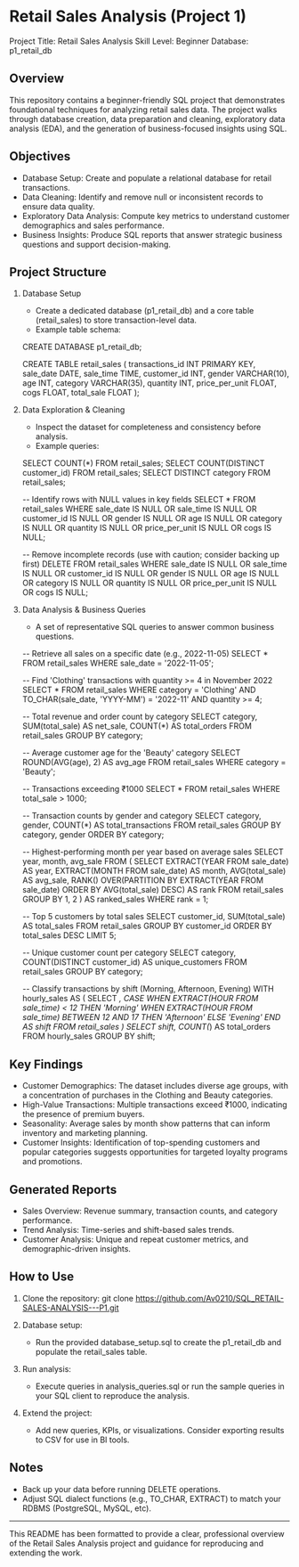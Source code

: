 # Retail Sales Analysis (Project 1)

Project Title: Retail Sales Analysis
Skill Level: Beginner
Database: p1_retail_db

Overview
--------
This repository contains a beginner-friendly SQL project that demonstrates foundational techniques for analyzing retail sales data. The project walks through database creation, data preparation and cleaning, exploratory data analysis (EDA), and the generation of business-focused insights using SQL.

Objectives
----------
- Database Setup: Create and populate a relational database for retail transactions.
- Data Cleaning: Identify and remove null or inconsistent records to ensure data quality.
- Exploratory Data Analysis: Compute key metrics to understand customer demographics and sales performance.
- Business Insights: Produce SQL reports that answer strategic business questions and support decision-making.

Project Structure
-----------------
1. Database Setup
   - Create a dedicated database (p1_retail_db) and a core table (retail_sales) to store transaction-level data.
   - Example table schema:

   CREATE DATABASE p1_retail_db;

   CREATE TABLE retail_sales
   (
       transactions_id INT PRIMARY KEY,
       sale_date DATE,
       sale_time TIME,
       customer_id INT,
       gender VARCHAR(10),
       age INT,
       category VARCHAR(35),
       quantity INT,
       price_per_unit FLOAT,
       cogs FLOAT,
       total_sale FLOAT
   );

2. Data Exploration & Cleaning
   - Inspect the dataset for completeness and consistency before analysis.
   - Example queries:

   SELECT COUNT(*) FROM retail_sales;
   SELECT COUNT(DISTINCT customer_id) FROM retail_sales;
   SELECT DISTINCT category FROM retail_sales;

   -- Identify rows with NULL values in key fields
   SELECT * FROM retail_sales
   WHERE sale_date IS NULL OR sale_time IS NULL OR customer_id IS NULL OR 
         gender IS NULL OR age IS NULL OR category IS NULL OR 
         quantity IS NULL OR price_per_unit IS NULL OR cogs IS NULL;

   -- Remove incomplete records (use with caution; consider backing up first)
   DELETE FROM retail_sales
   WHERE sale_date IS NULL OR sale_time IS NULL OR customer_id IS NULL OR 
         gender IS NULL OR age IS NULL OR category IS NULL OR 
         quantity IS NULL OR price_per_unit IS NULL OR cogs IS NULL;

3. Data Analysis & Business Queries
   - A set of representative SQL queries to answer common business questions.

   -- Retrieve all sales on a specific date (e.g., 2022-11-05)
   SELECT * FROM retail_sales
   WHERE sale_date = '2022-11-05';

   -- Find 'Clothing' transactions with quantity >= 4 in November 2022
   SELECT *
   FROM retail_sales
   WHERE category = 'Clothing'
     AND TO_CHAR(sale_date, 'YYYY-MM') = '2022-11'
     AND quantity >= 4;

   -- Total revenue and order count by category
   SELECT category,
          SUM(total_sale) AS net_sale,
          COUNT(*) AS total_orders
   FROM retail_sales
   GROUP BY category;

   -- Average customer age for the 'Beauty' category
   SELECT ROUND(AVG(age), 2) AS avg_age
   FROM retail_sales
   WHERE category = 'Beauty';

   -- Transactions exceeding ₹1000
   SELECT * FROM retail_sales
   WHERE total_sale > 1000;

   -- Transaction counts by gender and category
   SELECT category,
          gender,
          COUNT(*) AS total_transactions
   FROM retail_sales
   GROUP BY category, gender
   ORDER BY category;

   -- Highest-performing month per year based on average sales
   SELECT year, month, avg_sale
   FROM (
       SELECT EXTRACT(YEAR FROM sale_date) AS year,
              EXTRACT(MONTH FROM sale_date) AS month,
              AVG(total_sale) AS avg_sale,
              RANK() OVER(PARTITION BY EXTRACT(YEAR FROM sale_date)
                          ORDER BY AVG(total_sale) DESC) AS rank
       FROM retail_sales
       GROUP BY 1, 2
   ) AS ranked_sales
   WHERE rank = 1;

   -- Top 5 customers by total sales
   SELECT customer_id,
          SUM(total_sale) AS total_sales
   FROM retail_sales
   GROUP BY customer_id
   ORDER BY total_sales DESC
   LIMIT 5;

   -- Unique customer count per category
   SELECT category,
          COUNT(DISTINCT customer_id) AS unique_customers
   FROM retail_sales
   GROUP BY category;

   -- Classify transactions by shift (Morning, Afternoon, Evening)
   WITH hourly_sales AS (
       SELECT *,
              CASE
                  WHEN EXTRACT(HOUR FROM sale_time) < 12 THEN 'Morning'
                  WHEN EXTRACT(HOUR FROM sale_time) BETWEEN 12 AND 17 THEN 'Afternoon'
                  ELSE 'Evening'
              END AS shift
       FROM retail_sales
   )
   SELECT shift,
          COUNT(*) AS total_orders
   FROM hourly_sales
   GROUP BY shift;

Key Findings
------------
- Customer Demographics: The dataset includes diverse age groups, with a concentration of purchases in the Clothing and Beauty categories.
- High-Value Transactions: Multiple transactions exceed ₹1000, indicating the presence of premium buyers.
- Seasonality: Average sales by month show patterns that can inform inventory and marketing planning.
- Customer Insights: Identification of top-spending customers and popular categories suggests opportunities for targeted loyalty programs and promotions.

Generated Reports
-----------------
- Sales Overview: Revenue summary, transaction counts, and category performance.
- Trend Analysis: Time-series and shift-based sales trends.
- Customer Analysis: Unique and repeat customer metrics, and demographic-driven insights.

How to Use
----------
1. Clone the repository:
   git clone https://github.com/Av0210/SQL_RETAIL-SALES-ANALYSIS---P1.git

2. Database setup:
   - Run the provided database_setup.sql to create the p1_retail_db and populate the retail_sales table.

3. Run analysis:
   - Execute queries in analysis_queries.sql or run the sample queries in your SQL client to reproduce the analysis.

4. Extend the project:
   - Add new queries, KPIs, or visualizations. Consider exporting results to CSV for use in BI tools.

Notes
-----
- Back up your data before running DELETE operations.
- Adjust SQL dialect functions (e.g., TO_CHAR, EXTRACT) to match your RDBMS (PostgreSQL, MySQL, etc).

---

This README has been formatted to provide a clear, professional overview of the Retail Sales Analysis project and guidance for reproducing and extending the work.